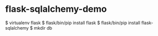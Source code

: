 # flask-sqlalchemy-demo
$ virtualenv flask
$ flask/bin/pip install flask
$ flask/bin/pip install flask-sqlalchemy
$ mkdir db

